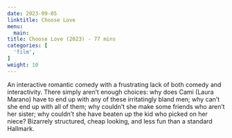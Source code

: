 ```yaml
---
date: 2023-09-05
linktitle: Choose Love
menu:
  main:
title: Choose Love (2023) - 77 mins
categories: [
  'film',
]
weight: 10
---
```


An interactive romantic comedy with a frustrating lack of both comedy and interactivity. There simply aren’t enough choices: why does Cami (Laura Marano) have to end up with any of these irritatingly bland men; why can’t she end up with all of them; why couldn’t she make some friends who aren’t her sister; why couldn’t she have beaten up the kid who picked on her niece? Bizarrely structured, cheap looking, and less fun than a standard Hallmark.
